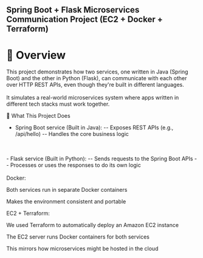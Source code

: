 ## Spring Boot + Flask Microservices Communication Project (EC2 + Docker + Terraform)

# 🚀 Overview
This project demonstrates how two services, one written in Java (Spring Boot) and the other in Python (Flask), can communicate with each other over HTTP REST APIs, even though they're built in different languages.
<br>
<br>
It simulates a real-world microservices system where apps written in different tech stacks must work together.

🔧 What This Project Does
- Spring Boot service (Built in Java):
 -- Exposes REST APIs (e.g., /api/hello)
 -- Handles the core business logic
<br>
<br>
- Flask service (Built in Python):
 -- Sends requests to the Spring Boot APIs
 -- Processes or uses the responses to do its own logic
<br>
<br>
Docker:

Both services run in separate Docker containers

Makes the environment consistent and portable

EC2 + Terraform:

We used Terraform to automatically deploy an Amazon EC2 instance

The EC2 server runs Docker containers for both services

This mirrors how microservices might be hosted in the cloud
